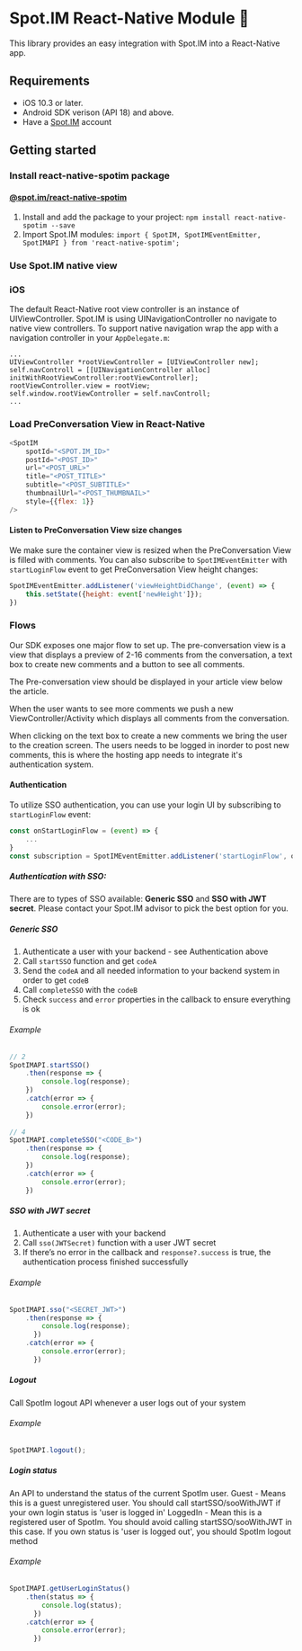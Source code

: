 # Spot.IM React-Native Module 🚀

This library provides an easy integration with Spot.IM into a React-Native app.

## Requirements

* iOS 10.3 or later.
* Android SDK verison (API 18) and above.
* Have a [Spot.IM](https://spot.im) account

## Getting started

### Install react-native-spotim package

#### [@spot.im/react-native-spotim](https://www.npmjs.com/package/@spot.im/react-native-spotim)
1. Install and add the package to your project:
    `npm install react-native-spotim --save`
2. Import Spot.IM modules:
    `import { SpotIM, SpotIMEventEmitter, SpotIMAPI } from 'react-native-spotim';`

### Use Spot.IM native view
### iOS

The default React-Native root view controller is an instance of UIViewController.
Spot.IM is using UINavigationController no navigate to native view controllers.
To support native navigation wrap the app with a navigation controller in your `AppDelegate.m`:
```obj-c
...
UIViewController *rootViewController = [UIViewController new];
self.navControll = [[UINavigationController alloc] initWithRootViewController:rootViewController];
rootViewController.view = rootView;
self.window.rootViewController = self.navControll;
...
```

### Load PreConversation View in React-Native

```javascript
<SpotIM
    spotId="<SPOT.IM_ID>"
    postId="<POST_ID>"
    url="<POST_URL>"
    title="<POST_TITLE>"
    subtitle="<POST_SUBTITLE>"
    thumbnailUrl="<POST_THUMBNAIL>"
    style={{flex: 1}}
/>
```

#### Listen to PreConversation View size changes
We make sure the container view is resized when the PreConversation View is filled with comments.
You can also subscribe to `SpotIMEventEmitter` with `startLoginFlow` event to get PreConversation View height changes:
```javascript
SpotIMEventEmitter.addListener('viewHeightDidChange', (event) => {
    this.setState({height: event['newHeight']});
})
```

### Flows

Our SDK exposes one major flow to set up. The pre-conversation view is a view that displays a preview of 2-16 comments from the conversation, a text box to create new comments and a button to see all comments.

The Pre-conversation view should be displayed in your article view below the article.

When the user wants to see more comments we push a new ViewController/Activity which displays all comments from the conversation.

When clicking on the text box to create a new comments we bring the user to the creation screen. The users needs to be logged in inorder to post new comments, this is where the hosting app needs to integrate it's authentication system.

#### Authentication
To utilize SSO authentication, you can use your login UI by subscribing to `startLoginFlow` event:
```javascript
const onStartLoginFlow = (event) => {
    ...
}
const subscription = SpotIMEventEmitter.addListener('startLoginFlow', onStartLoginFlow);
```

##### Authentication with SSO:

There are to types of SSO available: **Generic SSO** and **SSO with JWT secret**. Please contact your Spot.IM advisor to pick the best option for you.

##### Generic SSO

1. Authenticate a user with your backend - see Authentication above
2. Call `startSSO` function and get `codeA`
3. Send the `codeA` and all needed information to your backend system in order to get `codeB`
4. Call `completeSSO` with the `codeB`
5. Check `success` and `error` properties in the callback to ensure everything is ok

###### Example
```javascript
// 2
SpotIMAPI.startSSO()
    .then(response => {
        console.log(response);
    })
    .catch(error => {
        console.error(error);
    })
      
// 4
SpotIMAPI.completeSSO("<CODE_B>")
    .then(response => {
        console.log(response);
    })
    .catch(error => {
        console.error(error);
    })
```


##### SSO with JWT secret

1. Authenticate a user with your backend
2. Call `sso(JWTSecret)` function with a user JWT secret
3. If there’s no error in the callback and `response?.success` is true, the authentication process finished successfully

###### Example
```javascript
SpotIMAPI.sso("<SECRET_JWT>")
    .then(response => {
        console.log(response);
      })
    .catch(error => {
        console.error(error);
      })
```

##### Logout
Call SpotIm logout API whenever a user logs out of your system

###### Example
```javascript
SpotIMAPI.logout();
```

##### Login status
An API to understand the status of the current SpotIm user.
Guest - Means this is a guest unregistered user. You should call startSSO/sooWithJWT if your own login status is 'user is logged in'
LoggedIn - Mean this is a registered user of SpotIm. You should avoid calling startSSO/sooWithJWT in this case. If you own status is 'user is logged out', you should SpotIm logout method

###### Example
```javascript
SpotIMAPI.getUserLoginStatus()
    .then(status => {
        console.log(status);
      })
    .catch(error => {
        console.error(error);
      })
```